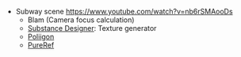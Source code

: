* Subway scene https://www.youtube.com/watch?v=nb6rSMAooDs
	* Blam (Camera focus calculation)
	* [Substance Designer](https://www.allegorithmic.com): Texture generator
	* [Poliigon](https://www.poliigon.com/)
	* [PureRef](https://www.pureref.com/)
